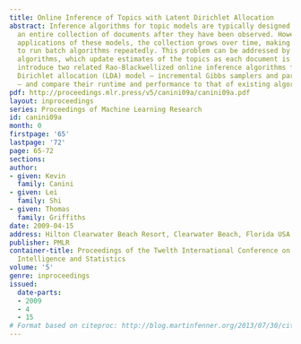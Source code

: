 ```yaml
---
title: Online Inference of Topics with Latent Dirichlet Allocation
abstract: Inference algorithms for topic models are typically designed to be run over
  an entire collection of documents after they have been observed. However, in many
  applications of these models, the collection grows over time, making it infeasible
  to run batch algorithms repeatedly. This problem can be addressed by using online
  algorithms, which update estimates of the topics as each document is observed. We
  introduce two related Rao-Blackwellized online inference algorithms for the latent
  Dirichlet allocation (LDA) model – incremental Gibbs samplers and particle filters
  – and compare their runtime and performance to that of existing algorithms.
pdf: http://proceedings.mlr.press/v5/canini09a/canini09a.pdf
layout: inproceedings
series: Proceedings of Machine Learning Research
id: canini09a
month: 0
firstpage: '65'
lastpage: '72'
page: 65-72
sections: 
author:
- given: Kevin
  family: Canini
- given: Lei
  family: Shi
- given: Thomas
  family: Griffiths
date: 2009-04-15
address: Hilton Clearwater Beach Resort, Clearwater Beach, Florida USA
publisher: PMLR
container-title: Proceedings of the Twelth International Conference on Artificial
  Intelligence and Statistics
volume: '5'
genre: inproceedings
issued:
  date-parts:
  - 2009
  - 4
  - 15
# Format based on citeproc: http://blog.martinfenner.org/2013/07/30/citeproc-yaml-for-bibliographies/
---
```

